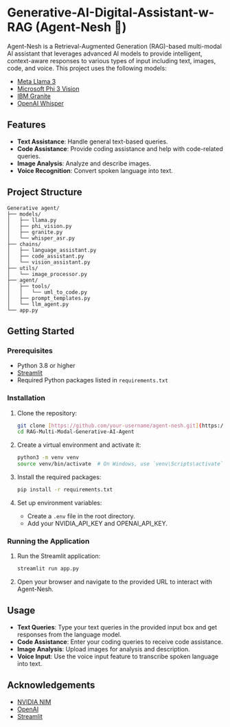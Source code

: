 # Generative-AI-Digital-Assistant-w-RAG (Agent-Nesh 🤖)

Agent-Nesh is a Retrieval-Augmented Generation (RAG)-based multi-modal AI assistant that leverages advanced AI models to provide intelligent, context-aware responses to various types of input including text, images, code, and voice. This project uses the following models:

- [Meta Llama 3](https://build.nvidia.com/explore/discover#llama3-70b)
- [Microsoft Phi 3 Vision](https://build.nvidia.com/microsoft/phi-3-vision-128k-instruct)
- [IBM Granite](https://build.nvidia.com/explore/discover#granite-34b-code-instruct)
- [OpenAI Whisper](https://openai.com/research/whisper/)

## Features

- **Text Assistance**: Handle general text-based queries.
- **Code Assistance**: Provide coding assistance and help with code-related queries.
- **Image Analysis**: Analyze and describe images.
- **Voice Recognition**: Convert spoken language into text.

## Project Structure

```
Generative agent/
├── models/
│   ├── llama.py
│   ├── phi_vision.py
│   ├── granite.py
│   └── whisper_asr.py
├── chains/
│   ├── language_assistant.py
│   ├── code_assistant.py
│   └── vision_assistant.py
├── utils/
│   └── image_processor.py
├── agent/
│   ├── tools/
│   │   └── uml_to_code.py
│   ├── prompt_templates.py
│   └── llm_agent.py
└── app.py
```

## Getting Started

### Prerequisites

- Python 3.8 or higher
- [Streamlit](https://streamlit.io/)
- Required Python packages listed in `requirements.txt`

### Installation

1. Clone the repository:
    ```sh
    git clone [https://github.com/your-username/agent-nesh.git](https://github.com/ganeshnehru/RAG-Multi-Modal-Generative-AI-Agent.git)
    cd RAG-Multi-Modal-Generative-AI-Agent
    ```

2. Create a virtual environment and activate it:
    ```sh
    python3 -m venv venv
    source venv/bin/activate  # On Windows, use `venv\Scripts\activate`
    ```

3. Install the required packages:
    ```sh
    pip install -r requirements.txt
    ```

4. Set up environment variables:
    - Create a `.env` file in the root directory.
    - Add your NVIDIA_API_KEY and OPENAI_API_KEY.

### Running the Application

1. Run the Streamlit application:
    ```sh
    streamlit run app.py
    ```

2. Open your browser and navigate to the provided URL to interact with Agent-Nesh.

## Usage

- **Text Queries**: Type your text queries in the provided input box and get responses from the language model.
- **Code Assistance**: Enter your coding queries to receive code assistance.
- **Image Analysis**: Upload images for analysis and description.
- **Voice Input**: Use the voice input feature to transcribe spoken language into text.


## Acknowledgements

- [NVIDIA NIM](https://www.nvidia.com/en-us/ai/)
- [OpenAI](https://openai.com/)
- [Streamlit](https://streamlit.io/)

